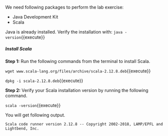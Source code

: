 We need following packages to perform the lab exercise: 
- Java Development Kit
- Scala

Java is already installed. Verify the installation with: `java -version`{{execute}} 

##### Install Scala

**Step 1:** Run the following commands from the terminal to install Scala.

`wget www.scala-lang.org/files/archive/scala-2.12.8.deb`{{execute}}

`dpkg -i scala-2.12.8.deb`{{execute}}


**Step 2:** Verify your Scala installation version by running the following command.
 
`scala -version`{{execute}}

You will get following output.

```
Scala code runner version 2.12.8 -- Copyright 2002-2018, LAMP/EPFL and Lightbend, Inc.
```
